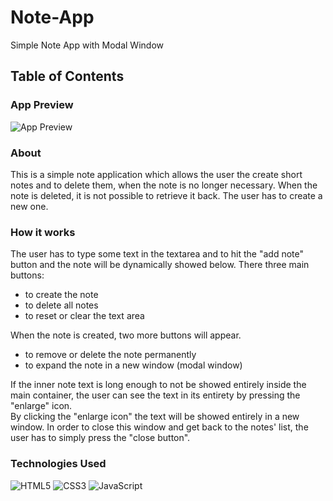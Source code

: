 # Note-App
Simple Note App with Modal Window

## Table of Contents 

### App Preview
![App Preview](../main/note-app-clone/Note-App/images/Preview.jpg)

### About  
This is a simple note application which allows the user the create short notes and to delete them, when the note is no longer necessary. When the note is deleted, it is not possible to retrieve it back. The user has to create a new one.

### How it works
The user has to type some text in the textarea and to hit the "add note" button and the note will be dynamically showed below.
There three main buttons:  
- to create the note  
- to delete all notes  
- to reset or clear the text area  

When the note is created, two more buttons will appear.  
- to remove or delete the note permanently  
- to expand the note in a new window (modal window)

If the inner note text is long enough to not be showed entirely inside the main container, the user can see the text in its entirety by pressing the "enlarge" icon.  
By clicking the "enlarge icon" the text will be showed entirely in a new window. In order to close this window and get back to the notes' list, the user has to simply press the "close button".

### Technologies Used
![HTML5](https://img.shields.io/badge/html5-%23E34F26.svg?style=for-the-badge&logo=html5&logoColor=white)  ![CSS3](https://img.shields.io/badge/css3-%231572B6.svg?style=for-the-badge&logo=css3&logoColor=white)  ![JavaScript](https://img.shields.io/badge/javascript-%23323330.svg?style=for-the-badge&logo=javascript&logoColor=%23F7DF1E)

